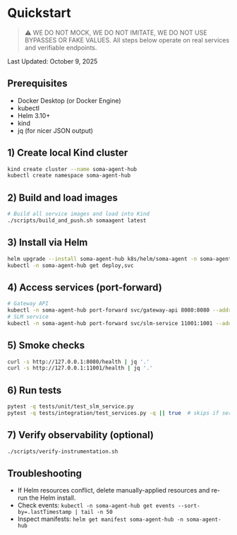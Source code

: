 # Quickstart

> ⚠️ WE DO NOT MOCK, WE DO NOT IMITATE, WE DO NOT USE BYPASSES OR FAKE VALUES. All steps below operate on real services and verifiable endpoints.

Last Updated: October 9, 2025

## Prerequisites
- Docker Desktop (or Docker Engine)
- kubectl
- Helm 3.10+
- kind
- jq (for nicer JSON output)

## 1) Create local Kind cluster
```bash
kind create cluster --name soma-agent-hub
kubectl create namespace soma-agent-hub
```

## 2) Build and load images
```bash
# Build all service images and load into Kind
./scripts/build_and_push.sh somaagent latest
```

## 3) Install via Helm
```bash
helm upgrade --install soma-agent-hub k8s/helm/soma-agent -n soma-agent-hub --wait --timeout 180s
kubectl -n soma-agent-hub get deploy,svc
```

## 4) Access services (port-forward)
```bash
# Gateway API
kubectl -n soma-agent-hub port-forward svc/gateway-api 8080:8080 --address 127.0.0.1 &
# SLM service
kubectl -n soma-agent-hub port-forward svc/slm-service 11001:1001 --address 127.0.0.1 &
```

## 5) Smoke checks
```bash
curl -s http://127.0.0.1:8080/health | jq '.'
curl -s http://127.0.0.1:11001/health | jq '.'
```

## 6) Run tests
```bash
pytest -q tests/unit/test_slm_service.py
pytest -q tests/integration/test_services.py -q || true  # skips if services not all running
```

## 7) Verify observability (optional)
```bash
./scripts/verify-instrumentation.sh
```

## Troubleshooting
- If Helm resources conflict, delete manually-applied resources and re-run the Helm install.
- Check events: `kubectl -n soma-agent-hub get events --sort-by=.lastTimestamp | tail -n 50`
- Inspect manifests: `helm get manifest soma-agent-hub -n soma-agent-hub`
